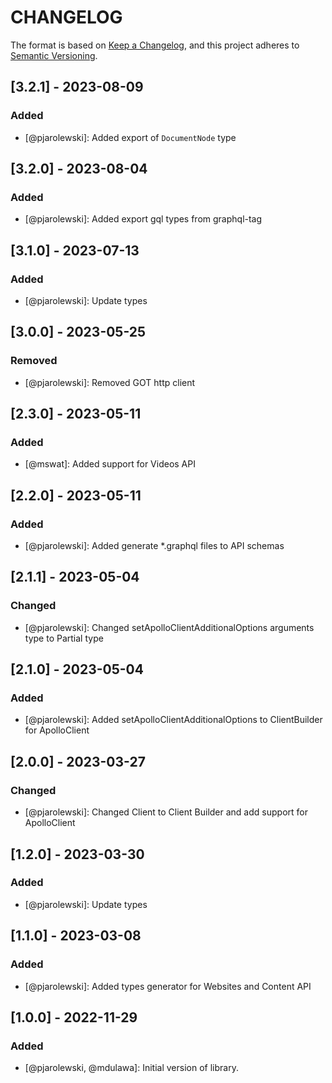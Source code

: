 # CHANGELOG

The format is based on [Keep a Changelog](https://keepachangelog.com/), and this project adheres to [Semantic Versioning](https://semver.org/).

## [3.2.1] - 2023-08-09
### Added
- [@pjarolewski]: Added export of `DocumentNode` type

## [3.2.0] - 2023-08-04
### Added
- [@pjarolewski]: Added export gql types from graphql-tag

## [3.1.0] - 2023-07-13
### Added
- [@pjarolewski]: Update types

## [3.0.0] - 2023-05-25
### Removed
- [@pjarolewski]: Removed GOT http client

## [2.3.0] - 2023-05-11
### Added
- [@mswat]: Added support for Videos API

## [2.2.0] - 2023-05-11
### Added
- [@pjarolewski]: Added generate *.graphql files to API schemas

## [2.1.1] - 2023-05-04
### Changed
- [@pjarolewski]: Changed setApolloClientAdditionalOptions arguments type to Partial type

## [2.1.0] - 2023-05-04
### Added
- [@pjarolewski]: Added setApolloClientAdditionalOptions to ClientBuilder for ApolloClient

## [2.0.0] - 2023-03-27
### Changed
- [@pjarolewski]: Changed Client to Client Builder and add support for ApolloClient

## [1.2.0] - 2023-03-30
### Added
- [@pjarolewski]: Update types

## [1.1.0] - 2023-03-08
### Added
- [@pjarolewski]: Added types generator for Websites and Content API

## [1.0.0] - 2022-11-29
### Added
- [@pjarolewski, @mdulawa]: Initial version of library.

